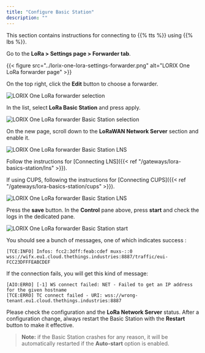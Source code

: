 ```yaml
---
title: "Configure Basic Station"
description: ""
---
```


This section contains instructions for connecting to {{% tts %}} using {{% lbs %}}.

<!--more-->

Go to the **LoRa > Settings page > Forwarder tab**.

{{< figure src="../lorix-one-lora-settings-forwarder.png" alt="LORIX One LoRa forwarder page" >}}

On the top right, click the **Edit** button to choose a forwarder.

![LORIX One LoRa forwarder selection](../lorix-one-lora-settings-forwarder-change-list.png "LORIX One LoRa forwarder selection")

In the list, select **LoRa Basic Station** and press apply.

![LORIX One LoRa forwarder Basic Station selection](../lorix-one-lora-settings-forwarder-change-bs.png "LORIX One LoRa forwarder Basic Station selection")

On the new page, scroll down to the **LoRaWAN Network Server** section and enable it.

![LORIX One LoRa forwarder Basic Station LNS](../lorix-one-lora-settings-bs.png "LORIX One LoRa forwarder Basic Station LNS")

Follow the instructions for [Connecting LNS]({{< ref "/gateways/lora-basics-station/lns" >}}).

If using CUPS, following the instructions for [Connecting CUPS]({{< ref "/gateways/lora-basics-station/cups" >}}).

![LORIX One LoRa forwarder Basic Station LNS](../lorix-one-lora-settings-bs-lns.png "LORIX One LoRa forwarder Basic Station LNS")

Press the **save** button. In the **Control** pane above, press **start** and check the logs in the dedicated pane.

![LORIX One LoRa forwarder Basic Station start](../lorix-one-lora-settings-bs-control-logs.png "LORIX One LoRa forwarder Basic Station start")

You should see a bunch of messages, one of which indicates success :

```log
[TCE:INFO] Infos: fcc2:3dff:feab:cdef muxs-::0 wss://wifx.eu1.cloud.thethings.industries:8887/traffic/eui-FCC23DFFFEABCDEF
```

If the connection fails, you will get this kind of message:

```log
[AIO:ERRO] [-1] WS connect failed: NET - Failed to get an IP address for the given hostname
[TCE:ERRO] TC connect failed - URI: wss://wrong-tenant.eu1.cloud.thethings.industries:8887
```

Please check the configuration and the **LoRa Network Server** status. After a configuration change, always restart the Basic Station with the **Restart** button to make it effective.

>**Note:** if the Basic Station crashes for any reason, it will be automatically restarted if the **Auto-start** option is enabled.
